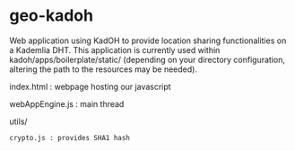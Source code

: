 geo-kadoh
=========
Web application using KadOH to provide location sharing functionalities on a Kademlia DHT.
This application is currently used within kadoh/apps/boilerplate/static/ (depending on your directory configuration, altering the path to the resources may be needed).

index.html : webpage hosting our javascript

webAppEngine.js : main thread

utils/

	crypto.js : provides SHA1 hash
